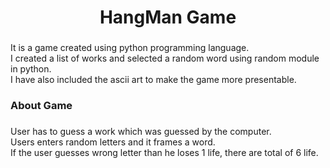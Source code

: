 <h1 align="center">HangMan Game</h1>

###

<p align="left">It is a game created using python programming language.<br>I created a list of works and selected a random word using random module in python.<br>I have also included the ascii art to make the game more presentable.</p>

###

<h3 align="left">About Game</h3>

###

<p align="left">User has to guess a work which was guessed by the computer.<br>Users enters random letters and it frames a word.<br>If the user guesses wrong letter than he loses 1 life, there are total of 6 life.</p>

###
